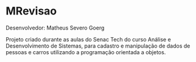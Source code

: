 # MRevisao
Desenvolvedor: Matheus Severo Goerg

Projeto criado durante as aulas do Senac Tech do curso Análise e Desenvolvimento de Sistemas, para cadastro e manipulação de dados de pessoas e carros utilizando a programação orientada a objetos.
